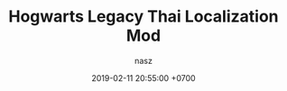 ---
title: Hogwarts Legacy Thai Localization Mod
author: nasz
date: 2019-02-11 20:55:00 +0700
categories: [Localization]
tags: [Game, Mod, Unreal, Community]
pin: true
---